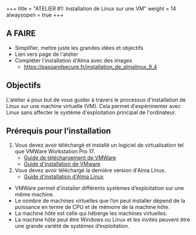 +++
title = "ATELIER #1: Installation de Linux sur une VM"
weight = 14
alwaysopen = true
+++

## A FAIRE

- Simplifier, mettre juste les grandes idées et objectifs
- Lien vers page de l'atelier
- Compléter l'installation d'Alma avec des images
   - https://passandsecure.fr/installation_de_almalinux_9_4

## Objectifs

L'atelier a pour but de vous guider à travers le processus d'installation de Linux sur une machine virtuelle (VM). Cela permet d'expérimenter avec Linux sans affecter le système d'exploitation principal de l'ordinateur.

## Prérequis pour l’installation

1. Vous devez avoir téléchargé et installé un logiciel de virtualisation tel que VMWare Workstation Pro 17.
	- [Guide de téléchargement de VMWare](https://linux-h25.netlify.app/semaine1/atelier/telecharger-vmware/)
	- [Guide d'installation de VMware](https://linux-h25.netlify.app/semaine1/atelier/vmware/)
2. Vous devez avoir téléchargé la dernière version d'Alma Linux.
	- [Guide d'installation d'Alma Linux](https://linux-h25.netlify.app/semaine1/atelier/almalinux/)



- VMWare permet d’installer différents systèmes d’exploitation sur une même machine.
- Le nombre de machines virtuelles que l’on peut installer dépend de la puissance en terme de CPU et de mémoire de la machine hôte.
- La machine hôte est celle qui héberge les machines virtuelles.
- La machine hôte peut être Windows ou Linux et les invités peuvent être une grande variété de systèmes d’exploitation.